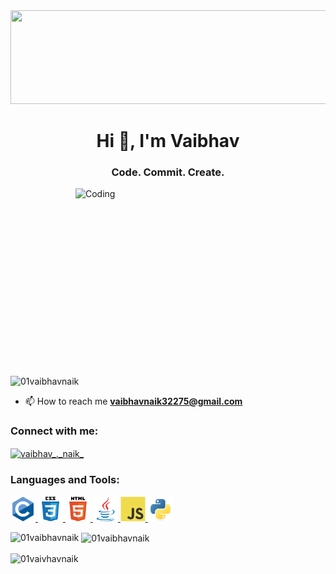 
<img src="https://user-images.githubusercontent.com/90236635/232446433-d5540fa2-fe28-4bb8-b929-cdb51fe61336.gif" width="150%" height="150">


<h1 align="center">Hi 👋, I'm Vaibhav</h1>
<h3 align="center">Code. Commit. Create.</h3>

<img align="right" alt="Coding" width="400" height="300" overflow="hiddien" src="https://media.giphy.com/media/HLB0nLA36GCCo6JuB5/giphy.gif?cid=ecf05e47gkjg66zx49y7xeh4oao0quj5ieg5ar2o38qcqw81&ep=v1_gifs_search&rid=giphy.gif&ct=g">
<p align="left"> <img src="https://komarev.com/ghpvc/?username=01vaibhavnaik&label=Profile%20views&color=0e75b6&style=flat" alt="01vaibhavnaik" /> </p>

- 📫 How to reach me **vaibhavnaik32275@gmail.com**

<h3 align="left">Connect with me:</h3>
<p align="left">
<a href="https://instagram.com/vaibhav_._naik_" target="blank"><img align="center" src="https://raw.githubusercontent.com/rahuldkjain/github-profile-readme-generator/master/src/images/icons/Social/instagram.svg" alt="vaibhav_._naik_" height="30" width="40" /></a>
</p>

<h3 align="left">Languages and Tools:</h3>
<p align="left"> <a href="https://www.cprogramming.com/" target="_blank" rel="noreferrer"> <img src="https://raw.githubusercontent.com/devicons/devicon/master/icons/c/c-original.svg" alt="c" width="40" height="40"/> </a> <a href="https://www.w3schools.com/css/" target="_blank" rel="noreferrer"> <img src="https://raw.githubusercontent.com/devicons/devicon/master/icons/css3/css3-original-wordmark.svg" alt="css3" width="40" height="40"/> </a> <a href="https://www.w3.org/html/" target="_blank" rel="noreferrer"> <img src="https://raw.githubusercontent.com/devicons/devicon/master/icons/html5/html5-original-wordmark.svg" alt="html5" width="40" height="40"/> </a> <a href="https://www.java.com" target="_blank" rel="noreferrer"> <img src="https://raw.githubusercontent.com/devicons/devicon/master/icons/java/java-original.svg" alt="java" width="40" height="40"/> </a> <a href="https://developer.mozilla.org/en-US/docs/Web/JavaScript" target="_blank" rel="noreferrer"> <img src="https://raw.githubusercontent.com/devicons/devicon/master/icons/javascript/javascript-original.svg" alt="javascript" width="40" height="40"/> </a> <a href="https://www.python.org" target="_blank" rel="noreferrer"> <img src="https://raw.githubusercontent.com/devicons/devicon/master/icons/python/python-original.svg" alt="python" width="40" height="40"/> </a> </p>
<p><img align="left" src="https://github-readme-stats.vercel.app/api/top-langs?username=01vaibhavnaik&show_icons=true&locale=en&layout=compact" alt="01vaibhavnaik" /></p>
<p>&nbsp;<img align="center" src="https://github-readme-stats.vercel.app/api?username=01vaibhavnaik&show_icons=true&locale=en" alt="01vaibhavnaik" /></p>
<p><img align="center" src="https://github-readme-streak-stats.herokuapp.com/?user=01vaivhavnaik&" alt="01vaivhavnaik" ></p>






